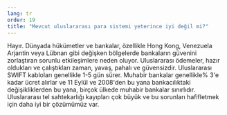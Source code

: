 ```yaml
---
lang: tr
order: 19
title: "Mevcut uluslararası para sistemi yeterince iyi değil mi?"
---
```


Hayır. Dünyada hükümetler ve bankalar, özellikle Hong Kong, Venezuela Arjantin veya Lübnan gibi değişken bölgelerde bankaların güvenini zorlaştıran sorunlu etkileşimlere neden oluyor. Uluslararası ödemeler, hazır oldukları ve çalıştıkları zaman, yavaş, pahalı ve güvensizdir. Uluslararası SWIFT kabloları genellikle 1-5 gün sürer. Muhabir bankalar genellikle% 3'e kadar ücret alırlar ve 11 Eylül ve 2008'den bu yana bankacılıktaki değişikliklerden bu yana, birçok ülkede muhabir bankalar sınırlıdır. Uluslararası tel sahtekarlığı kayıpları çok büyük ve bu sorunları hafifletmek için daha iyi bir çözümümüz var.
